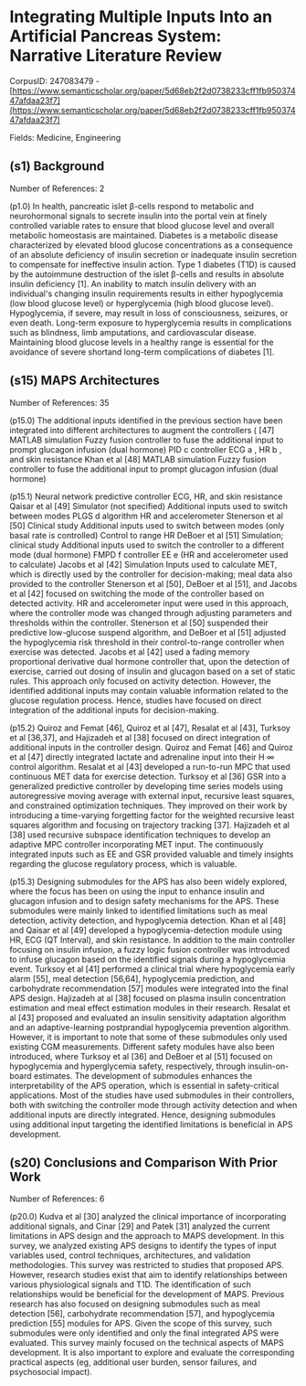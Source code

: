 # Integrating Multiple Inputs Into an Artificial Pancreas System: Narrative Literature Review

CorpusID: 247083479 - [https://www.semanticscholar.org/paper/5d68eb2f2d0738233cff1fb95037447afdaa23f7](https://www.semanticscholar.org/paper/5d68eb2f2d0738233cff1fb95037447afdaa23f7)

Fields: Medicine, Engineering

## (s1) Background
Number of References: 2

(p1.0) In health, pancreatic islet β-cells respond to metabolic and neurohormonal signals to secrete insulin into the portal vein at finely controlled variable rates to ensure that blood glucose level and overall metabolic homeostasis are maintained. Diabetes is a metabolic disease characterized by elevated blood glucose concentrations as a consequence of an absolute deficiency of insulin secretion or inadequate insulin secretion to compensate for ineffective insulin action. Type 1 diabetes (T1D) is caused by the autoimmune destruction of the islet β-cells and results in absolute insulin deficiency [1]. An inability to match insulin delivery with an individual's changing insulin requirements results in either hypoglycemia (low blood glucose level) or hyperglycemia (high blood glucose level). Hypoglycemia, if severe, may result in loss of consciousness, seizures, or even death. Long-term exposure to hyperglycemia results in complications such as blindness, limb amputations, and cardiovascular disease. Maintaining blood glucose levels in a healthy range is essential for the avoidance of severe shortand long-term complications of diabetes [1].
## (s15) MAPS Architectures
Number of References: 35

(p15.0) The additional inputs identified in the previous section have been integrated into different architectures to augment the controllers (   [47] MATLAB simulation Fuzzy fusion controller to fuse the additional input to prompt glucagon infusion (dual hormone) PID c controller ECG a , HR b , and skin resistance Khan et al [48] MATLAB simulation Fuzzy fusion controller to fuse the additional input to prompt glucagon infusion (dual hormone)

(p15.1) Neural network predictive controller ECG, HR, and skin resistance Qaisar et al [49] Simulator (not specified) Additional inputs used to switch between modes PLGS d algorithm HR and accelerometer Stenerson et al [50] Clinical study Additional inputs used to switch between modes (only basal rate is controlled) Control to range HR DeBoer et al [51] Simulation; clinical study Additional inputs used to switch the controller to a different mode (dual hormone) FMPD f controller EE e (HR and accelerometer used to calculate) Jacobs et al [42] Simulation Inputs used to calculate MET, which is directly used by the controller for decision-making; meal data also provided to the controller Stenerson et al [50], DeBoer et al [51], and Jacobs et al [42] focused on switching the mode of the controller based on detected activity. HR and accelerometer input were used in this approach, where the controller mode was changed through adjusting parameters and thresholds within the controller. Stenerson et al [50] suspended their predictive low-glucose suspend algorithm, and DeBoer et al [51] adjusted the hypoglycemia risk threshold in their control-to-range controller when exercise was detected. Jacobs et al [42] used a fading memory proportional derivative dual hormone controller that, upon the detection of exercise, carried out dosing of insulin and glucagon based on a set of static rules. This approach only focused on activity detection. However, the identified additional inputs may contain valuable information related to the glucose regulation process. Hence, studies have focused on direct integration of the additional inputs for decision-making.

(p15.2) Quiroz and Femat [46], Quiroz et al [47], Resalat et al [43], Turksoy et al [36,37], and Hajizadeh et al [38] focused on direct integration of additional inputs in the controller design. Quiroz and Femat [46] and Quiroz et al [47] directly integrated lactate and adrenaline input into their H ∞ control algorithm. Resalat et al [43] developed a run-to-run MPC that used continuous MET data for exercise detection. Turksoy et al [36]  GSR into a generalized predictive controller by developing time series models using autoregressive moving average with external input, recursive least squares, and constrained optimization techniques. They improved on their work by introducing a time-varying forgetting factor for the weighted recursive least squares algorithm and focusing on trajectory tracking [37]. Hajizadeh et al [38] used recursive subspace identification techniques to develop an adaptive MPC controller incorporating MET input. The continuously integrated inputs such as EE and GSR provided valuable and timely insights regarding the glucose regulatory process, which is valuable.

(p15.3) Designing submodules for the APS has also been widely explored, where the focus has been on using the input to enhance insulin and glucagon infusion and to design safety mechanisms for the APS. These submodules were mainly linked to identified limitations such as meal detection, activity detection, and hypoglycemia detection. Khan et al [48] and Qaisar et al [49] developed a hypoglycemia-detection module using HR, ECG (QT Interval), and skin resistance. In addition to the main controller focusing on insulin infusion, a fuzzy logic fusion controller was introduced to infuse glucagon based on the identified signals during a hypoglycemia event. Turksoy et al [41] performed a clinical trial where hypoglycemia early alarm [55], meal detection [56,64], hypoglycemia prediction, and carbohydrate recommendation [57] modules were integrated into the final APS design. Hajizadeh at al [38] focused on plasma insulin concentration estimation and meal effect estimation modules in their research. Resalat et al [43] proposed and evaluated an insulin sensitivity adaptation algorithm and an adaptive-learning postprandial hypoglycemia prevention algorithm. However, it is important to note that some of these submodules only used existing CGM measurements. Different safety modules have also been introduced, where Turksoy et al [36] and DeBoer et al [51] focused on hypoglycemia and hyperglycemia safety, respectively, through insulin-on-board estimates. The development of submodules enhances the interpretability of the APS operation, which is essential in safety-critical applications. Most of the studies have used submodules in their controllers, both with switching the controller mode through activity detection and when additional inputs are directly integrated. Hence, designing submodules using additional input targeting the identified limitations is beneficial in APS development.
## (s20) Conclusions and Comparison With Prior Work
Number of References: 6

(p20.0) Kudva et al [30] analyzed the clinical importance of incorporating additional signals, and Cinar [29] and Patek [31] analyzed the current limitations in APS design and the approach to MAPS development. In this survey, we analyzed existing APS designs to identify the types of input variables used, control techniques, architectures, and validation methodologies. This survey was restricted to studies that proposed APS. However, research studies exist that aim to identify relationships between various physiological signals and T1D. The identification of such relationships would be beneficial for the development of MAPS. Previous research has also focused on designing submodules such as meal detection [56], carbohydrate recommendation [57], and hypoglycemia prediction [55] modules for APS. Given the scope of this survey, such submodules were only identified and only the final integrated APS were evaluated. This survey mainly focused on the technical aspects of MAPS development. It is also important to explore and evaluate the corresponding practical aspects (eg, additional user burden, sensor failures, and psychosocial impact).
